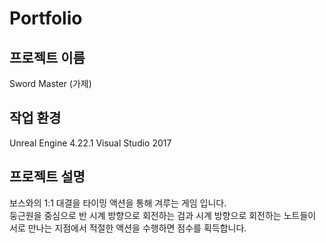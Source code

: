 # Portfolio

## 프로젝트 이름
Sword Master (가제)

## 작업 환경
Unreal Engine 4.22.1
Visual Studio 2017

## 프로젝트 설명
보스와의 1:1 대결을 타이밍 액션을 통해 겨루는 게임 입니다.</br>
둥근원을 중심으로 반 시계 방향으로 회전하는 검과 시계 방향으로 회전하는 노트들이 </br>
서로 만나는 지점에서 적절한 액션을 수행하면 점수를 획득합니다.</br>
